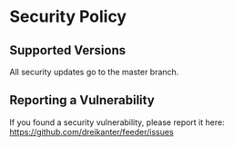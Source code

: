 # Security Policy

## Supported Versions

All security updates go to the master branch.

## Reporting a Vulnerability

If you found a security vulnerability, please report it here: https://github.com/dreikanter/feeder/issues
